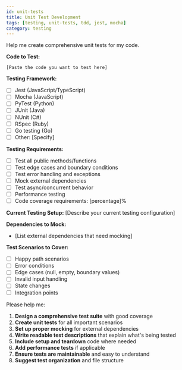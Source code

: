 ```yaml
---
id: unit-tests
title: Unit Test Development
tags: [testing, unit-tests, tdd, jest, mocha]
category: testing
---
```


Help me create comprehensive unit tests for my code.

**Code to Test:**
```
[Paste the code you want to test here]
```

**Testing Framework:**
- [ ] Jest (JavaScript/TypeScript)
- [ ] Mocha (JavaScript)
- [ ] PyTest (Python)
- [ ] JUnit (Java)
- [ ] NUnit (C#)
- [ ] RSpec (Ruby)
- [ ] Go testing (Go)
- [ ] Other: [Specify]

**Testing Requirements:**
- [ ] Test all public methods/functions
- [ ] Test edge cases and boundary conditions
- [ ] Test error handling and exceptions
- [ ] Mock external dependencies
- [ ] Test async/concurrent behavior
- [ ] Performance testing
- [ ] Code coverage requirements: [percentage]%

**Current Testing Setup:**
[Describe your current testing configuration]

**Dependencies to Mock:**
- [List external dependencies that need mocking]

**Test Scenarios to Cover:**
- [ ] Happy path scenarios
- [ ] Error conditions
- [ ] Edge cases (null, empty, boundary values)
- [ ] Invalid input handling
- [ ] State changes
- [ ] Integration points

Please help me:
1. **Design a comprehensive test suite** with good coverage
2. **Create unit tests** for all important scenarios
3. **Set up proper mocking** for external dependencies
4. **Write readable test descriptions** that explain what's being tested
5. **Include setup and teardown** code where needed
6. **Add performance tests** if applicable
7. **Ensure tests are maintainable** and easy to understand
8. **Suggest test organization** and file structure